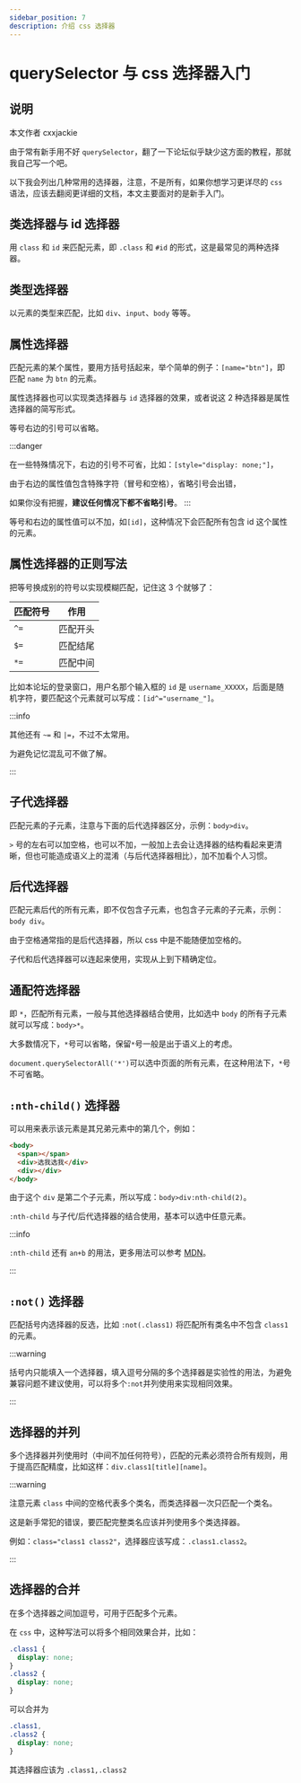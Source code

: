 ```yaml
---
sidebar_position: 7
description: 介绍 css 选择器
---
```


# querySelector 与 css 选择器入门

## 说明

本文作者 cxxjackie

由于常有新手用不好 `querySelector`，翻了一下论坛似乎缺少这方面的教程，那就我自己写一个吧。

以下我会列出几种常用的选择器，注意，不是所有，如果你想学习更详尽的 `css` 语法，应该去翻阅更详细的文档，本文主要面对的是新手入门。

## 类选择器与 id 选择器

用 `class` 和 `id` 来匹配元素，即 `.class` 和 `#id` 的形式，这是最常见的两种选择器。

## 类型选择器

以元素的类型来匹配，比如 `div`、`input`、`body` 等等。

## 属性选择器

匹配元素的某个属性，要用方括号括起来，举个简单的例子：`[name="btn"]`，即匹配 `name` 为 `btn` 的元素。

属性选择器也可以实现类选择器与 `id` 选择器的效果，或者说这 2 种选择器是属性选择器的简写形式。

等号右边的引号可以省略。

:::danger

在一些特殊情况下，右边的引号不可省，比如：`[style="display: none;"]`，

由于右边的属性值包含特殊字符（冒号和空格），省略引号会出错，

如果你没有把握，**建议任何情况下都不省略引号**。
:::

等号和右边的属性值可以不加，如`[id]`，这种情况下会匹配所有包含 id 这个属性的元素。

## 属性选择器的正则写法

把等号换成别的符号以实现模糊匹配，记住这 3 个就够了：

|匹配符号|作用|
|---|---|
|`^=`| 匹配开头|
|`$=`|匹配结尾|
|`*=`| 匹配中间|

比如本论坛的登录窗口，用户名那个输入框的 `id` 是 `username_XXXXX`，后面是随机字符，要匹配这个元素就可以写成：`[id^="username_"]`。

:::info

其他还有 `~=` 和 `|=`，不过不太常用。

为避免记忆混乱可不做了解。

:::

## 子代选择器

匹配元素的子元素，注意与下面的后代选择器区分，示例：`body>div`。

`>` 号的左右可以加空格，也可以不加，一般加上去会让选择器的结构看起来更清晰，但也可能造成语义上的混淆（与后代选择器相比），加不加看个人习惯。

## 后代选择器

匹配元素后代的所有元素，即不仅包含子元素，也包含子元素的子元素，示例：`body div`。

由于空格通常指的是后代选择器，所以 css 中是不能随便加空格的。

子代和后代选择器可以连起来使用，实现从上到下精确定位。

## 通配符选择器

即 `*`，匹配所有元素，一般与其他选择器结合使用，比如选中 `body` 的所有子元素就可以写成：`body>*`。

大多数情况下，`*`号可以省略，保留`*`号一般是出于语义上的考虑。

`document.querySelectorAll('*')`可以选中页面的所有元素，在这种用法下，`*`号不可省略。


## `:nth-child()` 选择器

可以用来表示该元素是其兄弟元素中的第几个，例如：

```html
<body>
  <span></span>
  <div>选我选我</div>
  <div></div>
</body>
```

由于这个 `div` 是第二个子元素，所以写成：`body>div:nth-child(2)`。

`:nth-child` 与子代/后代选择器的结合使用，基本可以选中任意元素。

:::info

`:nth-child` 还有 `an+b` 的用法，更多用法可以参考 [MDN](https://developer.mozilla.org/zh-CN/docs/Web/CSS/:nth-child#%E5%87%BD%E6%95%B0%E7%AC%A6%E5%8F%B7)。

:::

## `:not()` 选择器

匹配括号内选择器的反选，比如 `:not(.class1)` 将匹配所有类名中不包含 `class1` 的元素。

:::warning

括号内只能填入一个选择器，填入逗号分隔的多个选择器是实验性的用法，为避免兼容问题不建议使用，可以将多个`:not`并列使用来实现相同效果。

:::

## 选择器的并列

多个选择器并列使用时（中间不加任何符号），匹配的元素必须符合所有规则，用于提高匹配精度，比如这样：`div.class1[title][name]`。

:::warning

注意元素 `class` 中间的空格代表多个类名，而类选择器一次只匹配一个类名。

这是新手常犯的错误，要匹配完整类名应该并列使用多个类选择器。

例如：`class="class1 class2"`，选择器应该写成：`.class1.class2`。

:::

## 选择器的合并

在多个选择器之间加逗号，可用于匹配多个元素。

在 `css` 中，这种写法可以将多个相同效果合并，比如：

```css
.class1 {
  display: none;
}
.class2 {
  display: none;
}
```

可以合并为

```css
.class1,
.class2 {
  display: none;
}
```

其选择器应该为 `.class1,.class2`